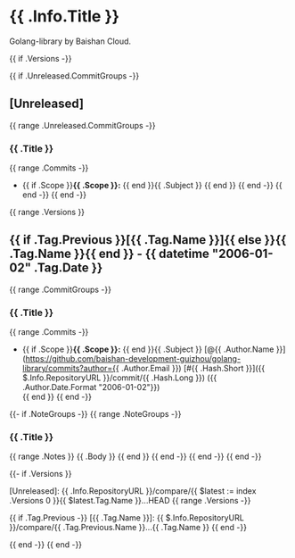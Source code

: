 # {{ .Info.Title }}

Golang-library by Baishan Cloud.

{{ if .Versions -}}

{{ if .Unreleased.CommitGroups -}}
<a name="unreleased"></a>
## [Unreleased]

{{ range .Unreleased.CommitGroups -}}

### {{ .Title }}
{{ range .Commits -}}

- {{ if .Scope }}**{{ .Scope }}:** {{ end }}{{ .Subject }}
{{ end }}
{{ end -}}
{{ end -}}
{{ end -}}

{{ range .Versions }}
<a name="{{ .Tag.Name }}"></a>
## {{ if .Tag.Previous }}[{{ .Tag.Name }}]{{ else }}{{ .Tag.Name }}{{ end }} - {{ datetime "2006-01-02" .Tag.Date }}

{{ range .CommitGroups -}}

### {{ .Title }}

{{ range .Commits -}}

- {{ if .Scope }}**{{ .Scope }}:** {{ end }}{{ .Subject }} [@{{ .Author.Name }}](https://github.com/baishan-development-guizhou/golang-library/commits?author={{ .Author.Email }}) [#{{ .Hash.Short }}]({{ $.Info.RepositoryURL }}/commit/{{ .Hash.Long }}) ({{ .Author.Date.Format "2006-01-02"}})   
{{ end }}
{{ end -}}

{{- if .NoteGroups -}}
{{ range .NoteGroups -}}

### {{ .Title }}

{{ range .Notes }}
{{ .Body }}
{{ end }}
{{ end -}}
{{ end -}}
{{ end -}}

{{- if .Versions }}

[Unreleased]: {{ .Info.RepositoryURL }}/compare/{{ $latest := index .Versions 0 }}{{ $latest.Tag.Name }}...HEAD
{{ range .Versions -}}

{{ if .Tag.Previous -}}
[{{ .Tag.Name }}]: {{ $.Info.RepositoryURL }}/compare/{{ .Tag.Previous.Name }}...{{ .Tag.Name }}
{{ end -}}

{{ end -}}
{{ end -}}
